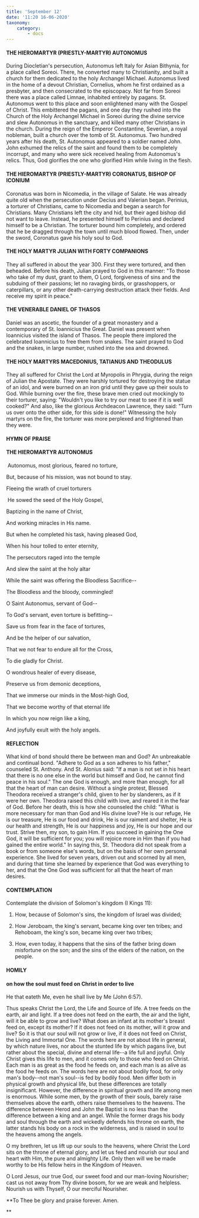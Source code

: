 ```yaml
---
title: 'September 12'
date: '11:20 16-06-2020'
taxonomy:
    category:
        - docs
---
```


#### THE HIEROMARTYR (PRIESTLY-MARTYR) AUTONOMUS

During Diocletian's persecution, Autonomus left Italy for Asian Bithynia, for a place called Soreoi. There, he converted many to Christianity, and built a church for them dedicated to the holy Archangel Michael. Autonomus lived in the home of a devout Christian, Cornelius, whom he first ordained as a presbyter, and then consecrated to the episcopacy. Not far from Soreoi there was a place called Limnae, inhabited entirely by pagans. St. Autonomus went to this place and soon enlightened many with the Gospel of Christ. This embittered the pagans, and one day they rushed into the Church of the Holy Archangel Michael in Soreoi during the divine service and slew Autonomus in the sanctuary, and killed many other Christians in the church. During the reign of the Emperor Constantine, Severian, a royal nobleman, built a church over the tomb of St. Autonomus. Two hundred years after his death, St. Autonomus appeared to a soldier named John. John exhumed the relics of the saint and found them to be completely incorrupt, and many who were sick received healing from Autonomus's relics. Thus, God glorifies the one who glorified Him while living in the flesh.

#### THE HIEROMARTYR (PRIESTLY-MARTYR) CORONATUS, BISHOP OF ICONIUM

Coronatus was born in Nicomedia, in the village of Salate. He was already quite old when the persecution under Decius and Valerian began. Perinius, a torturer of Christians, came to Nicomedia and began a search for Christians. Many Christians left the city and hid, but their aged bishop did not want to leave. Instead, he presented himself to Perinius and declared himself to be a Christian. The torturer bound him completely, and ordered that he be dragged through the town until much blood flowed. Then, under the sword, Coronatus gave his holy soul to God.

#### THE HOLY MARTYR JULIAN WITH FORTY COMPANIONS

They all suffered in about the year 300. First they were tortured, and then beheaded. Before his death, Julian prayed to God in this manner: "To those who take of my dust, grant to them, O Lord, forgiveness of sins and the subduing of their passions; let no ravaging birds, or grasshoppers, or caterpillars, or any other death-carrying destruction attack their fields. And receive my spirit in peace."

#### THE VENERABLE DANIEL OF THASOS

Daniel was an ascetic, the founder of a great monastery and a contemporary of St. Ioannicius the Great. Daniel was present when Ioannicius visited the island of Thasos. The people there implored the celebrated Ioannicius to free them from snakes. The saint prayed to God and the snakes, in large number, rushed into the sea and drowned.

#### THE HOLY MARTYRS MACEDONIUS, TATIANUS AND THEODULUS

They all suffered for Christ the Lord at Myropolis in Phrygia, during the reign of Julian the Apostate. They were harshly tortured for destroying the statue of an idol, and were burned on an iron grid until they gave up their souls to God. While burning over the fire, these brave men cried out mockingly to their torturer, saying: "Wouldn't you like to try our meat to see if it is well cooked?" And also, like the glorious Archdeacon Lawrence, they said: "Turn us over onto the other side, for this side is done!" Witnessing the holy martyrs on the fire, the torturer was more perplexed and frightened than they were.

#### HYMN OF PRAISE

#### THE HIEROMARTYR AUTONOMUS

 Autonomus, most glorious, feared no torture, 


But, because of his mission, was not bound to stay.

Fleeing the wrath of cruel torturers

 He sowed the seed of the Holy Gospel,

Baptizing in the name of Christ,

And working miracles in His name.


But when he completed his task, having pleased God, 


When his hour tolled to enter eternity,

The persecutors raged into the temple

And slew the saint at the holy altar

While the saint was offering the Bloodless Sacrifice--

The Bloodless and the bloody, commingled!

O Saint Autonomus, servant of God--

To God's servant, even torture is befitting--

Save us from fear in the face of tortures,

And be the helper of our salvation,

That we not fear to endure all for the Cross,

To die gladly for Christ.

O wondrous healer of every disease,

Preserve us from demonic deceptions,

That we immerse our minds in the Most-high God,

That we become worthy of that eternal life

In which you now reign like a king,

And joyfully exult with the holy angels.


#### REFLECTION

What kind of bond should there be between man and God? An unbreakable and continual bond. "Adhere to God as a son adheres to his father," counseled St. Anthony. And St. Alonius said: "If a man is not set in his heart that there is no one else in the world but himself and God, he cannot find peace in his soul." The one God is enough, and more than enough, for all that the heart of man can desire. Without a single protest, Blessed Theodora received a stranger's child, given to her by slanderers, as if it were her own. Theodora raised this child with love, and reared it in the fear of God. Before her death, this is how she counseled the child: "What is more necessary for man than God and His divine love? He is our refuge, He is our treasure, He is our food and drink, He is our raiment and shelter, He is our health and strength, He is our happiness and joy, He is our hope and our trust. Strive then, my son, to gain Him. If you succeed in gaining the One God, it will be sufficient for you; you will rejoice more in Him than if you had gained the entire world." In saying this, St. Theodora did not speak from a book or from someone else's words, but on the basis of her own personal experience. She lived for seven years, driven out and scorned by all men, and during that time she learned by experience that God was everything to her, and that the One God was sufficient for all that the heart of man desires.

#### CONTEMPLATION

Contemplate the division of Solomon's kingdom (I Kings 11):

1.  How, because of Solomon's sins, the kingdom of Israel was divided;

1.  How Jeroboam, the king's servant, became king over ten tribes; and Rehoboam, the king's son, became king over two tribes;

1.  How, even today, it happens that the sins of the father bring down misfortune on the son; and the sins of the elders of the nation, on the people.

#### HOMILY

#### on how the soul must feed on Christ in order to live

He that eateth Me, even he shall live by Me (John 6:57).

Thus speaks Christ the Lord, the Life and Source of life. A tree feeds on the earth, air and light. If a tree does not feed on the earth, the air and the light, will it be able to grow and live? What does an infant at its mother's breast feed on, except its mother? If it does not feed on its mother, will it grow and live? So it is that our soul will not grow or live, if it does not feed on Christ, the Living and Immortal One. The words here are not about life in general, by which nature lives, nor about the stunted life by which pagans live, but rather about the special, divine and eternal life--a life full and joyful. Only Christ gives this life to men, and it comes only to those who feed on Christ. Each man is as great as the food he feeds on, and each man is as alive as the food he feeds on. The words here are not about bodily food, for only man's body--not man's soul--is fed by bodily food. Men differ both in physical growth and physical life, but these differences are totally insignificant. However, the difference in spiritual growth and life among men is enormous. While some men, by the growth of their souls, barely raise themselves above the earth, others raise themselves to the heavens. The difference between Herod and John the Baptist is no less than the difference between a king and an angel. While the former drags his body and soul through the earth and wickedly defends his throne on earth, the latter stands his body on a rock in the wilderness, and is raised in soul to the heavens among the angels.

O my brethren, let us lift up our souls to the heavens, where Christ the Lord sits on the throne of eternal glory, and let us feed and nourish our soul and heart with Him, the pure and almighty Life. Only then will we be made worthy to be His fellow heirs in the Kingdom of Heaven.

O Lord Jesus, our true God, our sweet food and our man-loving Nourisher; cast us not away from Thy divine bosom, for we are weak and helpless. Nourish us with Thyself, O our merciful Nourisher.

**To Thee be glory and praise forever. Amen.

** 
